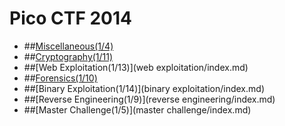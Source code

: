 # Pico CTF 2014

* ##[Miscellaneous\(1/4\)](miscellaneous/index.md)
* ##[Cryptography\(1/11\)](cryptography/index.md)
* ##[Web Exploitation\(1/13\)](web exploitation/index.md)
* ##[Forensics\(1/10\)](forensics/index.md)
* ##[Binary Exploitation\(1/14\)](binary exploitation/index.md)
* ##[Reverse Engineering\(1/9\)](reverse engineering/index.md)
* ##[Master Challenge\(1/5\)](master challenge/index.md)
